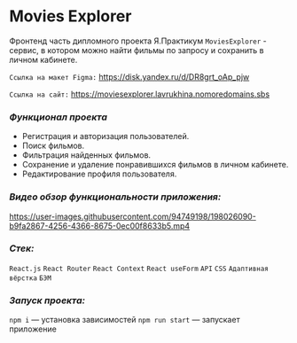 # Movies Explorer
Фронтенд часть дипломного проекта Я.Практикум `MoviesExplorer` - сервис, в котором можно найти фильмы по запросу и сохранить в личном кабинете.

`Ссылка на макет Figma:`
https://disk.yandex.ru/d/DR8grt_oAp_pjw

`Ссылка на сайт:`
https://moviesexplorer.lavrukhina.nomoredomains.sbs

### *Функционал проекта*
* Регистрация и авторизация пользователей.
* Поиск фильмов.
* Фильтрация найденных фильмов.
* Сохранение и удаление понравившихся фильмов в личном кабинете.
* Редактирование профиля пользователя.

### *Видео обзор функциональности приложения:*

https://user-images.githubusercontent.com/94749198/198026090-b9fa2867-4256-4366-8675-0ec00f8633b5.mp4

### *Стек:*
`React.js` `React Router` `React Context` `React useForm` `API` `CSS` `Адаптивная вёрстка` `БЭМ`

### *Запуск проекта:*
`npm i` — установка зависимостей
`npm run start` — запускает приложение

